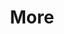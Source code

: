 ---
layout: page
title: More
nav: true
nav_order: 100
dropdown: true
children: 
    - title: GitHub Repositories
      permalink: /repositories/
    - title: divider
    - title: Research Projects
      permalink: /projects/
---